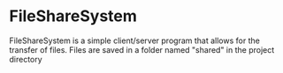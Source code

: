 # FileShareSystem

FileShareSystem is a simple client/server program that allows for the transfer of files. 
Files are saved in a folder named "shared" in the project directory
